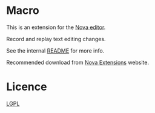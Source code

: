 # Macro

This is an extension for the [Nova editor](https://nova.app).

Record and replay text editing changes.

See the internal [README](/Macro.novaextension/README.md) for more info.

Recommended download from [Nova Extensions](https://extensions.panic.com/extensions/com.gingerbeardman/com.gingerbeardman.macro/) website.

# Licence

[LGPL](/LICENSE)
